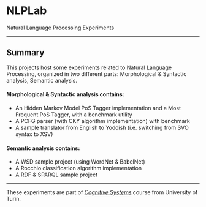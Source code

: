 # NLPLab
Natural Language Processing Experiments

----
## Summary

This projects host some experiments related to Natural Language Processing, organized in two different parts: Morphological & Syntactic analysis, Semantic analysis.

#### Morphological & Syntactic analysis contains:
* An Hidden Markov Model PoS Tagger implementation and a Most Frequent PoS Tagger, with a benchmark utility
* A PCFG parser (with CKY algorithm implementation) with benchmark
* A sample translator from English to Yoddish (i.e. switching from SVO syntax to XSV)

#### Semantic analysis contains:
* A WSD sample project (using WordNet & BabelNet)
* A Rocchio classification algorithm implementation
* A RDF & SPARQL sample project

----

These experiments are part of [_Cognitive Systems_](http://www.educ.di.unito.it/index.php/info-utili/corso?cod=MFN0949&codA=&year=2014&orienta=HO "Link to the course") course from University of Turin.
